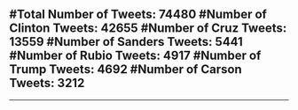 #Total Number of Tweets: 74480 
#Number of Clinton Tweets: 42655
#Number of Cruz Tweets: 13559
#Number of Sanders Tweets: 5441
#Number of Rubio Tweets: 4917
#Number of Trump Tweets: 4692
#Number of Carson Tweets: 3212
---
---
